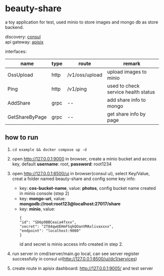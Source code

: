 # beauty-share
a toy application for test, used minio to store images and mongo db as store backend.

discovery: [consul](https://developer.hashicorp.com/consul) \
api gateway: [apisix](https://github.com/apache/apisix)

interfaces:

| name           | type | route          | remark                              | 
|----------------|------|----------------|-------------------------------------|
| OssUpload      | http | /v1/oss/upload | upload images to minio              |
| Ping           | http | /v1/ping       | used to check service health status |
| AddShare       | grpc | --             | add share info to mongo             |
| GetShareByPage | grpc | --             | get share info by page              |


## how to run
1. ```cd example && docker compose up -d```
2. open http://127.0.0.1:9000 in browser, create a minio bucket and access key, default **username**: root, **password**: root1234
3. open http://127.0.0.1:8500/ui in browser(consul ui), select Key/Value, creat a folder named beauty-share and config some key info:
   - key: **cos-bucket-name**, value: **photos**, config bucket name created in minio console (step 2)
   - key: **mongo-uri**, value: **mongodb://root:root123@localhost:27017/share**
   - key: **minio**, value:
        ```
        {
        "id": "SD6p9BBCeaia4fxxx",
        "secret": "2T84qwUEHmFSqkQOanVMAxlivaxxxx",
        "endpoint": "localhost:9000"
        }
        ```
      id and secret is minio access info created in step 2.

4. run server in cmd/server/main.go local, can see server register successfully in consul ui(http://127.0.0.1:8500/ui/dc1/services)
5. create route in apisix dashboard: http://127.0.0.1:9005/ and test server